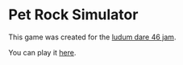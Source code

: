 # Pet Rock Simulator

This game was created for the [ludum dare 46 jam](https://ldjam.com/events/ludum-dare/46).

You can play it [here](https://gietenbruch.net/petrocksim/).
